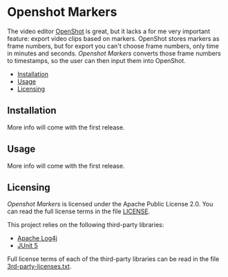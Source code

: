 # Openshot Markers
The video editor [OpenShot][2] is great, but it lacks a for me very important 
feature: export video clips based on markers. OpenShot stores markers as frame 
numbers, but for export you can't choose frame numbers, only time in minutes 
and seconds. *Openshot Markers* converts those frame numbers to timestamps, so 
the user can then input them into OpenShot.

* [Installation](#installation)
* [Usage](#usage)
* [Licensing](#licensing)

## Installation
More info will come with the first release.

## Usage
More info will come with the first release.

## Licensing
*Openshot Markers* is licensed under the Apache Public License 2.0. You can 
read the full license terms in the file [LICENSE](LICENSE).

This project relies on the following third-party libraries:
* [Apache Log4j][4]
* [JUnit 5][5]

Full license terms of each of the third-party libraries can be read in the file [3rd-party-licenses.txt](3rd-party-licenses.txt).


[2]: https://www.openshot.org/
[4]: https://logging.apache.org/log4j/2.x/
[5]: https://junit.org/junit5/
